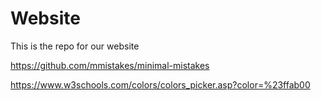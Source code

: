 # Website
 
This is the repo for our website

https://github.com/mmistakes/minimal-mistakes

https://www.w3schools.com/colors/colors_picker.asp?color=%23ffab00

